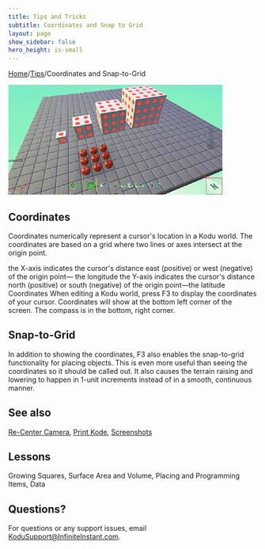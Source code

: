 ```yaml
---
title: Tips and Tricks
subtitle: Coordinates and Snap to Grid
layout: page
show_sidebar: false
hero_height: is-small
---
```


[Home](..)/[Tips](.)/Coordinates and Snap-to-Grid

![Coordinates](snap.png)

## Coordinates
Coordinates numerically represent a cursor's location in a Kodu world. The coordinates are based on a grid where two lines or axes intersect at the origin point. 

the X-axis indicates the cursor's distance east (positive) or west (negative) of the origin point— the longitude
the Y-axis indicates the cursor's distance north (positive) or south (negative) of the origin point—the latitude
Coordinates
When editing a Kodu world, press F3 to display the coordinates of your cursor. Coordinates will show at the bottom left corner of the screen. The compass is in the bottom, right corner.

## Snap-to-Grid
In addition to showing the coordinates, F3 also enables the snap-to-grid functionality for placing objects.  This is even more useful than seeing the coordinates so it should be called out.  It also causes the terrain raising and lowering to happen in 1-unit increments instead of in a smooth, continuous manner.

## See also
[Re-Center Camera](center), [Print Kode](print_kode), [Screenshots](screenshots) 

## Lessons
Growing Squares, Surface Area and Volume, Placing and Programming Items, Data

## Questions?
For questions or any support issues, email <KoduSupport@InfiniteInstant.com>.
 

 

   

